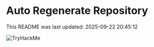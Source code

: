# Auto Regenerate Repository

This README was last updated: 2025-09-22 20:45:12

 ![TryHackMe](https://tryhackme.com/badge/533634)
